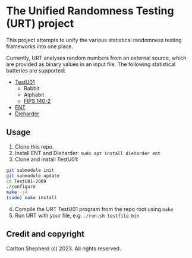 # The Unified Randomness Testing (URT) project

This project attempts to unify the various statistical randomness testing frameworks into one place.

Currently, URT analyses random numbers from an external source, which are provided as binary values in an input file. The following statistical batteries are supported:

+ [TestU01](http://simul.iro.umontreal.ca/testu01/tu01.html)
  - Rabbit
  - Alphabit
  - [FIPS 140-2](https://csrc.nist.gov/publications/detail/fips/140/2/final)
+ [ENT](https://manpages.ubuntu.com/manpages/trusty/man1/ent.1.html)
+ [Dieharder](https://webhome.phy.duke.edu/~rgb/General/dieharder.php)

## Usage

1. Clone this repo.
2. Install ENT and Dieharder: `sudo apt install dieharder ent`
3. Clone and install TestU01:
```bash
git submodule init
git submodule update
cd TestU01-2009
./configure
make -j4
(sudo) make install 
```
4. Compile the URT TestU01 program from the repo root using `make`
5. Run URT with your file, e.g. `./run.sh testfile.bin`

## Credit and copyright

Carlton Shepherd (c) 2023. All rights reserved.